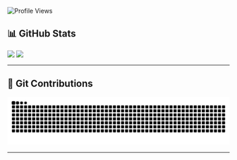 ![Profile Views](https://count.getloli.com/@hygef-v4?name=hygef-v4&theme=original-new&padding=7&offset=4&align=center&scale=1&pixelated=1&darkmode=1&num=1942)



## 📊 GitHub Stats
![](https://github-readme-stats.vercel.app/api?username=hygef-v4&theme=dark&hide_border=true&show_icons=true)  ![](https://github-readme-stats.vercel.app/api/top-langs/?username=hygef-v4&theme=dark&hide_border=true&layout=compact)


---

## 🐍 Git Contributions
<img src="https://raw.githubusercontent.com/hygef-v4/hygef-v4/output/snake.svg" alt="Snake animation" />

---

<!-- ## 🧮 LeetCode Stats
![LeetCode Stats](https://leetcard.jacoblin.cool/hungsct1702?theme=dark&font=Molengo&ext=heatmap)  
-->

